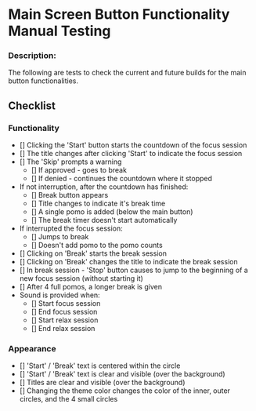 # Main Screen Button Functionality Manual Testing 

### Description:
The following are tests to check the current and future builds for the main button functionalities.

## Checklist
### Functionality
- [] Clicking the 'Start' button starts the countdown of the focus session
- [] The title changes after clicking 'Start' to indicate the focus session
- [] The 'Skip' prompts a warning
  - [] If approved - goes to break
  - [] If denied - continues the countdown where it stopped
- If not interruption, after the countdown has finished:
  - [] Break button appears
  - [] Title changes to indicate it's break time
  - [] A single pomo is added (below the main button)
  - [] The break timer doesn't start automatically
- If interrupted the focus session:
  - [] Jumps to break 
  - [] Doesn't add pomo to the pomo counts
- [] Clicking on 'Break' starts the break session
- [] Clicking on 'Break' changes the title to indicate the break session
- [] In break session - 'Stop' button causes to jump to the beginning of a new focus session (without starting it)
- [] After 4 full pomos, a longer break is given
- Sound is provided when:
  - [] Start focus session
  - [] End focus session
  - [] Start relax session
  - [] End relax session 

### Appearance 
- [] 'Start' / 'Break' text is centered within the circle 
- [] 'Start' / 'Break' text is clear and visible (over the background) 
- [] Titles are clear and visible (over the background) 
- [] Changing the theme color changes the color of the inner, outer circles, and the 4 small circles